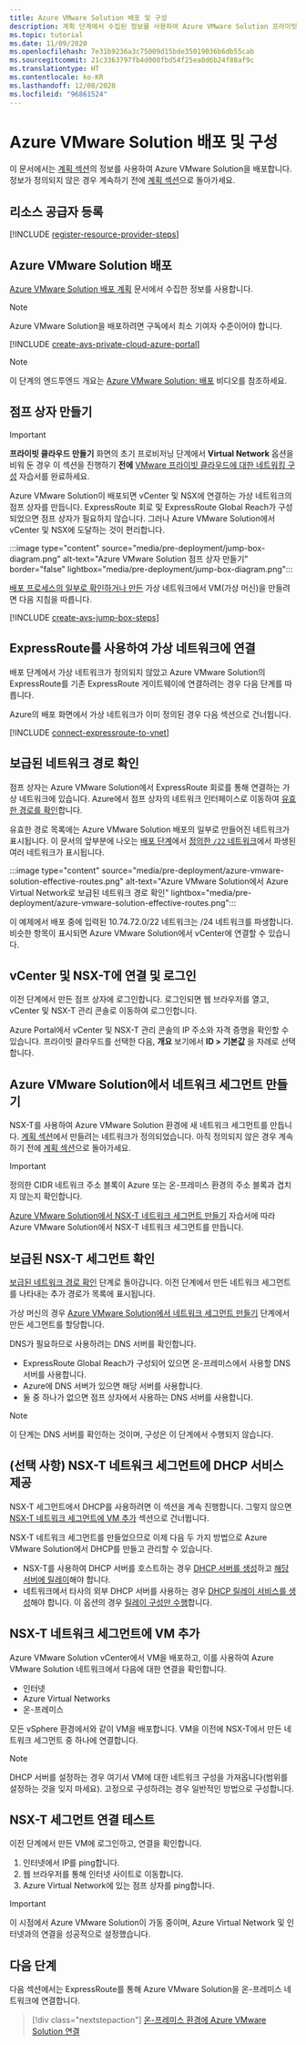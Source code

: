 ```yaml
---
title: Azure VMware Solution 배포 및 구성
description: 계획 단계에서 수집된 정보를 사용하여 Azure VMware Solution 프라이빗 클라우드를 배포하는 방법을 알아봅니다.
ms.topic: tutorial
ms.date: 11/09/2020
ms.openlocfilehash: 7e31b9236a3c75009d15bde35019036b6db55cab
ms.sourcegitcommit: 21c3363797fb4d008fbd54f25ea0d6b24f88af9c
ms.translationtype: HT
ms.contentlocale: ko-KR
ms.lasthandoff: 12/08/2020
ms.locfileid: "96861524"
---
```

# <a name="deploy-and-configure-azure-vmware-solution"></a>Azure VMware Solution 배포 및 구성

이 문서에서는 [계획 섹션](production-ready-deployment-steps.md)의 정보를 사용하여 Azure VMware Solution을 배포합니다. 정보가 정의되지 않은 경우 계속하기 전에 [계획 섹션](production-ready-deployment-steps.md)으로 돌아가세요.

## <a name="register-the-resource-provider"></a>리소스 공급자 등록

[!INCLUDE [register-resource-provider-steps](includes/register-resource-provider-steps.md)]


## <a name="deploy-azure-vmware-solution"></a>Azure VMware Solution 배포

[Azure VMware Solution 배포 계획](production-ready-deployment-steps.md) 문서에서 수집한 정보를 사용합니다.

>[!NOTE]
>Azure VMware Solution을 배포하려면 구독에서 최소 기여자 수준이어야 합니다.

[!INCLUDE [create-avs-private-cloud-azure-portal](includes/create-private-cloud-azure-portal-steps.md)]

>[!NOTE]
>이 단계의 엔드투엔드 개요는 [Azure VMware Solution: 배포](https://www.youtube.com/embed/gng7JjxgayI) 비디오를 참조하세요.

## <a name="create-the-jump-box"></a>점프 상자 만들기

>[!IMPORTANT]
>**프라이빗 클라우드 만들기** 화면의 초기 프로비저닝 단계에서 **Virtual Network** 옵션을 비워 둔 경우 이 섹션을 진행하기 **전에** [VMware 프라이빗 클라우드에 대한 네트워킹 구성](tutorial-configure-networking.md) 자습서를 완료하세요.  

Azure VMware Solution이 배포되면 vCenter 및 NSX에 연결하는 가상 네트워크의 점프 상자를 만듭니다. ExpressRoute 회로 및 ExpressRoute Global Reach가 구성되었으면 점프 상자가 필요하지 않습니다.  그러나 Azure VMware Solution에서 vCenter 및 NSX에 도달하는 것이 편리합니다.  

:::image type="content" source="media/pre-deployment/jump-box-diagram.png" alt-text="Azure VMware Solution 점프 상자 만들기" border="false" lightbox="media/pre-deployment/jump-box-diagram.png":::

[배포 프로세스의 일부로 확인하거나 만든](production-ready-deployment-steps.md#azure-virtual-network-to-attach-azure-vmware-solution) 가상 네트워크에서 VM(가상 머신)을 만들려면 다음 지침을 따릅니다. 

[!INCLUDE [create-avs-jump-box-steps](includes/create-jump-box-steps.md)]

## <a name="connect-to-a-virtual-network-with-expressroute"></a>ExpressRoute를 사용하여 가상 네트워크에 연결

배포 단계에서 가상 네트워크가 정의되지 않았고 Azure VMware Solution의 ExpressRoute를 기존 ExpressRoute 게이트웨이에 연결하려는 경우 다음 단계를 따릅니다.

Azure의 배포 화면에서 가상 네트워크가 이미 정의된 경우 다음 섹션으로 건너뜁니다.

[!INCLUDE [connect-expressroute-to-vnet](includes/connect-expressroute-vnet.md)]

## <a name="verify-network-routes-advertised"></a>보급된 네트워크 경로 확인

점프 상자는 Azure VMware Solution에서 ExpressRoute 회로를 통해 연결하는 가상 네트워크에 있습니다.  Azure에서 점프 상자의 네트워크 인터페이스로 이동하여 [유효한 경로를 확인](../virtual-network/manage-route-table.md#view-effective-routes)합니다.

유효한 경로 목록에는 Azure VMware Solution 배포의 일부로 만들어진 네트워크가 표시됩니다. 이 문서의 앞부분에 나오는 [배포 단계](#deploy-azure-vmware-solution)에서 [정의한 `/22` 네트워크](production-ready-deployment-steps.md#ip-address-segment)에서 파생된 여러 네트워크가 표시됩니다.

:::image type="content" source="media/pre-deployment/azure-vmware-solution-effective-routes.png" alt-text="Azure VMware Solution에서 Azure Virtual Network로 보급된 네트워크 경로 확인" lightbox="media/pre-deployment/azure-vmware-solution-effective-routes.png":::

이 예제에서 배포 중에 입력된 10.74.72.0/22 네트워크는 /24 네트워크를 파생합니다.  비슷한 항목이 표시되면 Azure VMware Solution에서 vCenter에 연결할 수 있습니다.

## <a name="connect-and-sign-in-to-vcenter-and-nsx-t"></a>vCenter 및 NSX-T에 연결 및 로그인

이전 단계에서 만든 점프 상자에 로그인합니다. 로그인되면 웹 브라우저를 열고, vCenter 및 NSX-T 관리 콘솔로 이동하여 로그인합니다.  

Azure Portal에서 vCenter 및 NSX-T 관리 콘솔의 IP 주소와 자격 증명을 확인할 수 있습니다.  프라이빗 클라우드를 선택한 다음, **개요** 보기에서 **ID > 기본값** 을 차례로 선택합니다. 

## <a name="create-a-network-segment-on-azure-vmware-solution"></a>Azure VMware Solution에서 네트워크 세그먼트 만들기

NSX-T를 사용하여 Azure VMware Solution 환경에 새 네트워크 세그먼트를 만듭니다.  [계획 섹션](production-ready-deployment-steps.md)에서 만들려는 네트워크가 정의되었습니다.  아직 정의되지 않은 경우 계속하기 전에 [계획 섹션](production-ready-deployment-steps.md)으로 돌아가세요.

>[!IMPORTANT]
>정의한 CIDR 네트워크 주소 블록이 Azure 또는 온-프레미스 환경의 주소 블록과 겹치지 않는지 확인합니다.  

[Azure VMware Solution에서 NSX-T 네트워크 세그먼트 만들기](tutorial-nsx-t-network-segment.md) 자습서에 따라 Azure VMware Solution에서 NSX-T 네트워크 세그먼트를 만듭니다.

## <a name="verify-advertised-nsx-t-segment"></a>보급된 NSX-T 세그먼트 확인

[보급된 네트워크 경로 확인](#verify-network-routes-advertised) 단계로 돌아갑니다. 이전 단계에서 만든 네트워크 세그먼트를 나타내는 추가 경로가 목록에 표시됩니다.  

가상 머신의 경우 [Azure VMware Solution에서 네트워크 세그먼트 만들기](#create-a-network-segment-on-azure-vmware-solution) 단계에서 만든 세그먼트를 할당합니다.  

DNS가 필요하므로 사용하려는 DNS 서버를 확인합니다.  

- ExpressRoute Global Reach가 구성되어 있으면 온-프레미스에서 사용할 DNS 서버를 사용합니다.  
- Azure에 DNS 서버가 있으면 해당 서버를 사용합니다.  
- 둘 중 하나가 없으면 점프 상자에서 사용하는 DNS 서버를 사용합니다.

>[!NOTE]
>이 단계는 DNS 서버를 확인하는 것이며, 구성은 이 단계에서 수행되지 않습니다.

## <a name="optional-provide-dhcp-services-to-nsx-t-network-segment"></a>(선택 사항) NSX-T 네트워크 세그먼트에 DHCP 서비스 제공

NSX-T 세그먼트에서 DHCP를 사용하려면 이 섹션을 계속 진행합니다. 그렇지 않으면 [NSX-T 네트워크 세그먼트에 VM 추가](#add-a-vm-on-the-nsx-t-network-segment) 섹션으로 건너뜁니다.  

NSX-T 네트워크 세그먼트를 만들었으므로 이제 다음 두 가지 방법으로 Azure VMware Solution에서 DHCP를 만들고 관리할 수 있습니다.

* NSX-T를 사용하여 DHCP 서버를 호스트하는 경우 [DHCP 서버를 생성](manage-dhcp.md#create-a-dhcp-server)하고 [해당 서버에 릴레이](manage-dhcp.md#create-dhcp-relay-service)해야 합니다. 
* 네트워크에서 타사의 외부 DHCP 서버를 사용하는 경우 [DHCP 릴레이 서비스를 생성](manage-dhcp.md#create-dhcp-relay-service)해야 합니다.  이 옵션의 경우 [릴레이 구성만 수행](manage-dhcp.md#create-dhcp-relay-service)합니다.


## <a name="add-a-vm-on-the-nsx-t-network-segment"></a>NSX-T 네트워크 세그먼트에 VM 추가

Azure VMware Solution vCenter에서 VM을 배포하고, 이를 사용하여 Azure VMware Solution 네트워크에서 다음에 대한 연결을 확인합니다.

- 인터넷
- Azure Virtual Networks
- 온-프레미스  

모든 vSphere 환경에서와 같이 VM을 배포합니다.  VM을 이전에 NSX-T에서 만든 네트워크 세그먼트 중 하나에 연결합니다.  

>[!NOTE]
>DHCP 서버를 설정하는 경우 여기서 VM에 대한 네트워크 구성을 가져옵니다(범위를 설정하는 것을 잊지 마세요).  고정으로 구성하려는 경우 일반적인 방법으로 구성합니다.

## <a name="test-the-nsx-t-segment-connectivity"></a>NSX-T 세그먼트 연결 테스트

이전 단계에서 만든 VM에 로그인하고, 연결을 확인합니다.

1. 인터넷에서 IP를 ping합니다.
2. 웹 브라우저를 통해 인터넷 사이트로 이동합니다.
3. Azure Virtual Network에 있는 점프 상자를 ping합니다.

>[!IMPORTANT]
>이 시점에서 Azure VMware Solution이 가동 중이며, Azure Virtual Network 및 인터넷과의 연결을 성공적으로 설정했습니다.

## <a name="next-steps"></a>다음 단계

다음 섹션에서는 ExpressRoute를 통해 Azure VMware Solution을 온-프레미스 네트워크에 연결합니다.
> [!div class="nextstepaction"]
> [온-프레미스 환경에 Azure VMware Solution 연결](azure-vmware-solution-on-premises.md)
